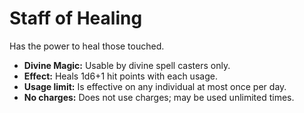 # Staff of Healing

Has the power to heal those touched.

- **Divine Magic:** Usable by divine spell casters only.
- **Effect:** Heals 1d6+1 hit points with each usage.
- **Usage limit:** Is effective on any individual at most once per day.
- **No charges:** Does not use charges; may be used unlimited times.